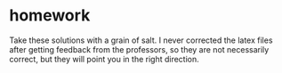 # homework

Take these solutions with a grain of salt. I never corrected the latex files after getting feedback from the professors, so they are not necessarily correct, but they will point you in the right direction.
